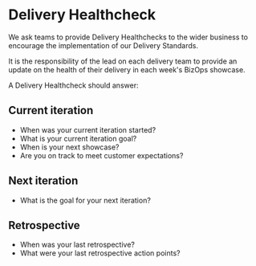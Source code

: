 # Delivery Healthcheck

We ask teams to provide Delivery Healthchecks to the wider business to encourage the implementation of our Delivery Standards.

It is the responsibility of the lead on each delivery team to provide an update on the health of their delivery in each week's BizOps showcase.

A Delivery Healthcheck should answer:

## Current iteration
 - When was your current iteration started?
 - What is your current iteration goal?
 - When is your next showcase?
 - Are you on track to meet customer expectations?

## Next iteration
 - What is the goal for your next iteration?

## Retrospective
 - When was your last retrospective?
 - What were your last retrospective action points?
